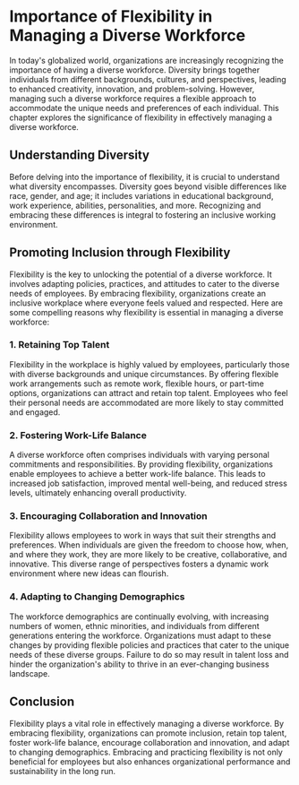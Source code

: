 Importance of Flexibility in Managing a Diverse Workforce
==================================================================

In today's globalized world, organizations are increasingly recognizing the importance of having a diverse workforce. Diversity brings together individuals from different backgrounds, cultures, and perspectives, leading to enhanced creativity, innovation, and problem-solving. However, managing such a diverse workforce requires a flexible approach to accommodate the unique needs and preferences of each individual. This chapter explores the significance of flexibility in effectively managing a diverse workforce.

Understanding Diversity
-----------------------

Before delving into the importance of flexibility, it is crucial to understand what diversity encompasses. Diversity goes beyond visible differences like race, gender, and age; it includes variations in educational background, work experience, abilities, personalities, and more. Recognizing and embracing these differences is integral to fostering an inclusive working environment.

Promoting Inclusion through Flexibility
---------------------------------------

Flexibility is the key to unlocking the potential of a diverse workforce. It involves adapting policies, practices, and attitudes to cater to the diverse needs of employees. By embracing flexibility, organizations create an inclusive workplace where everyone feels valued and respected. Here are some compelling reasons why flexibility is essential in managing a diverse workforce:

### 1. Retaining Top Talent

Flexibility in the workplace is highly valued by employees, particularly those with diverse backgrounds and unique circumstances. By offering flexible work arrangements such as remote work, flexible hours, or part-time options, organizations can attract and retain top talent. Employees who feel their personal needs are accommodated are more likely to stay committed and engaged.

### 2. Fostering Work-Life Balance

A diverse workforce often comprises individuals with varying personal commitments and responsibilities. By providing flexibility, organizations enable employees to achieve a better work-life balance. This leads to increased job satisfaction, improved mental well-being, and reduced stress levels, ultimately enhancing overall productivity.

### 3. Encouraging Collaboration and Innovation

Flexibility allows employees to work in ways that suit their strengths and preferences. When individuals are given the freedom to choose how, when, and where they work, they are more likely to be creative, collaborative, and innovative. This diverse range of perspectives fosters a dynamic work environment where new ideas can flourish.

### 4. Adapting to Changing Demographics

The workforce demographics are continually evolving, with increasing numbers of women, ethnic minorities, and individuals from different generations entering the workforce. Organizations must adapt to these changes by providing flexible policies and practices that cater to the unique needs of these diverse groups. Failure to do so may result in talent loss and hinder the organization's ability to thrive in an ever-changing business landscape.

Conclusion
----------

Flexibility plays a vital role in effectively managing a diverse workforce. By embracing flexibility, organizations can promote inclusion, retain top talent, foster work-life balance, encourage collaboration and innovation, and adapt to changing demographics. Embracing and practicing flexibility is not only beneficial for employees but also enhances organizational performance and sustainability in the long run.

